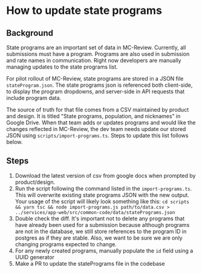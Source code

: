 # How to update state programs

## Background
State programs are an important set of data in MC-Review. Currently, all submissions must have a program. Programs are also used in submission and rate names in communication. Right now developers are manually managing updates to the state programs list.

For pilot rollout of MC-Review, state programs are stored in a JSON file `stateProgram.json`. The state programs json is referenced both client-side, to display the program dropdowns, and server-side in API requests that include program data.

The source of truth for that file comes from a CSV maintained by product and design. It is titled "State programs, population, and nicknames" in Google Drive. When that team adds or updates programs and would like the changes reflected in MC-Review, the dev team needs update our stored JSON using `scripts/import-programs.ts`. Steps to update this list follows below.

## Steps

1. Download the latest version of csv from google docs when prompted by product/design.
2. Run the script following the command listed in the  `import-programs.ts`. This will overwrite existing state programs JSON with the new output. Your usage of the script will likely look something like this:  `cd scripts && yarn tsc && node import-programs.js path/to/data.csv > ../services/app-web/src/common-code/data/statePrograms.json`
3. Double check the diff. It's important not to delete any programs that have already been used for a submission because although programs are not in the database, we still store references to the program ID in postgres as if they are stable. Also, we want to be sure we are only changing programs expected to change.
4. For any newly created programs, manually populate the `id` field using a UUID generator
5. Make a PR to update the statePrograms file in the codebase